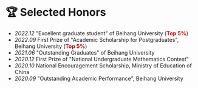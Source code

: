 # 🏆 Selected Honors
- *2022.12* "Excellent graduate student" of Beihang University (**<font color="#C00000">Top 5%</font>**)
- *2022.09* First Prize of "Academic Scholarship for Postgraduates", Beihang University (**<font color="#C00000">Top 5%</font>**)
- *2021.06* "Outstanding Graduates" of Beihang University
- *2020.12* First Prize of "National Undergraduate Mathematics Contest"
- *2020.10* National Encouragement Scholarship, Ministry of Education of China
- *2020.09* "Outstanding Academic Performance", Beihang University
